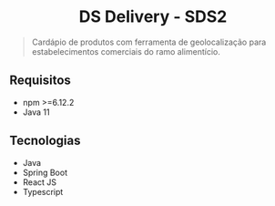 <h1 align="center">DS Delivery - SDS2</h1>

> Cardápio de produtos com ferramenta de geolocalização para estabelecimentos comerciais do ramo alimentício.

## Requisitos
- npm >=6.12.2
- Java 11

## Tecnologias
- Java
- Spring Boot
- React JS
- Typescript
